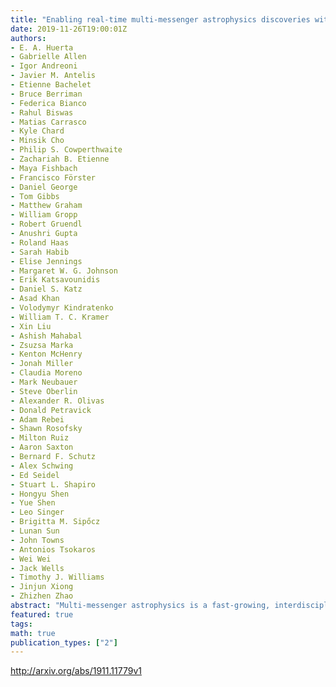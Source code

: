 ```yaml
---
title: "Enabling real-time multi-messenger astrophysics discoveries with deep   learning"
date: 2019-11-26T19:00:01Z
authors:
- E. A. Huerta
- Gabrielle Allen
- Igor Andreoni
- Javier M. Antelis
- Etienne Bachelet
- Bruce Berriman
- Federica Bianco
- Rahul Biswas
- Matias Carrasco
- Kyle Chard
- Minsik Cho
- Philip S. Cowperthwaite
- Zachariah B. Etienne
- Maya Fishbach
- Francisco Förster
- Daniel George
- Tom Gibbs
- Matthew Graham
- William Gropp
- Robert Gruendl
- Anushri Gupta
- Roland Haas
- Sarah Habib
- Elise Jennings
- Margaret W. G. Johnson
- Erik Katsavounidis
- Daniel S. Katz
- Asad Khan
- Volodymyr Kindratenko
- William T. C. Kramer
- Xin Liu
- Ashish Mahabal
- Zsuzsa Marka
- Kenton McHenry
- Jonah Miller
- Claudia Moreno
- Mark Neubauer
- Steve Oberlin
- Alexander R. Olivas
- Donald Petravick
- Adam Rebei
- Shawn Rosofsky
- Milton Ruiz
- Aaron Saxton
- Bernard F. Schutz
- Alex Schwing
- Ed Seidel
- Stuart L. Shapiro
- Hongyu Shen
- Yue Shen
- Leo Singer
- Brigitta M. Sipőcz
- Lunan Sun
- John Towns
- Antonios Tsokaros
- Wei Wei
- Jack Wells
- Timothy J. Williams
- Jinjun Xiong
- Zhizhen Zhao
abstract: "Multi-messenger astrophysics is a fast-growing, interdisciplinary field that combines data, which vary in volume and speed of data processing, from many different instruments that probe the Universe using different cosmic messengers: electromagnetic waves, cosmic rays, gravitational waves and neutrinos. In this Expert Recommendation, we review the key challenges of real-time observations of gravitational wave sources and their electromagnetic and astroparticle counterparts, and make a number of recommendations to maximize their potential for scientific discovery. These recommendations refer to the design of scalable and computationally efficient machine learning algorithms; the cyber-infrastructure to numerically simulate astrophysical sources, and to process and interpret multi-messenger astrophysics data; the management of gravitational wave detections to trigger real-time alerts for electromagnetic and astroparticle follow-ups; a vision to harness future developments of machine learning and cyber-infrastructure resources to cope with the big-data requirements; and the need to build a community of experts to realize the goals of multi-messenger astrophysics."
featured: true
tags:
math: true
publication_types: ["2"]
---
```

http://arxiv.org/abs/1911.11779v1
